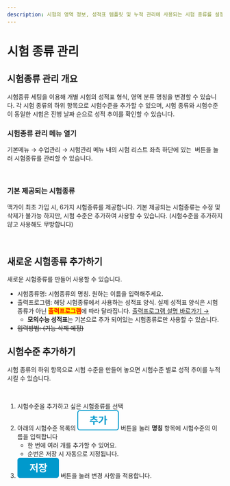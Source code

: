 ```yaml
---
description: 시험의 영역 정보, 성적표 템플릿 및 누적 관리에 사용되는 시험 종류를 설정하는 방법에 대해 알아봅니다.
---
```


# 시험 종류 관리

## 시험종류 관리 개요

시험종류 세팅을 이용해 개별 시험의 성적표 형식, 영역 분류 명칭을 변경할 수 있습니다. 각 시험 종류의 하위 항목으로 시험수준을 추가할 수 있으며, 시험 종류와 시험수준이 동일한 시험은 진행 날짜 순으로 성적 추이를 확인할 수 있습니다.&#x20;

### 시험종류 관리 메뉴 열기

기본메뉴 → 수업관리 → 시험관리 메뉴 내의 시험 리스트 좌측 하단에 있는 <img src="../../.gitbook/assets/btn_시험종류 (1).png" alt="" data-size="line"> 버튼을 눌러 시험종류를 관리할 수 있습니다.

<figure><img src="../../.gitbook/assets/시험종류설정.png" alt=""><figcaption></figcaption></figure>

### 기본 제공되는 시험종류

맥가이 최초 가입 시, 6가지 시험종류를 제공합니다. 기본 제공되는 시험종류는 수정 및 삭제가 불가능 하지만, 시험 수준은 추가하여 사용할 수 있습니다. (시험수준을 추가하지 않고 사용해도 무방합니다)

<div align="left">

<figure><img src="../../.gitbook/assets/기본시험종류.png" alt=""><figcaption></figcaption></figure>

</div>

## 새로운 시험종류 추가하기

새로운 시험종류를 만들어 사용할 수 있습니다.

* 시험종류명: 시험종류의 명칭. 원하는 이름을 입력해주세요.
* 출력프로그램: 해당 시험종류에서 사용하는 성적표 양식. 실제 성적표 양식은 시험종류가 아닌 <mark style="color:red;">**출력프로그램**</mark>에 따라 달라집니다. [출력프로그램 설명 바로가기 →](form.md)
  * **모의수능 성적표**는 기본으로 추가 되어있는 시험종류로만 사용할 수 있습니다.
* ~~입력방법: (기능 삭제 예정)~~

## 시험수준 추가하기

시험 종류의 하위 항목으로 시험 수준을 만들어 놓으면 시험수준 별로 성적 추이를 누적시킬 수 있습니다.

<figure><img src="../../.gitbook/assets/시험수준 추가하기.png" alt=""><figcaption></figcaption></figure>

1. 시험수준을 추가하고 싶은 시험종류를 선택
2. 아래의 시험수준 목록의 <img src="../../.gitbook/assets/btn_추가.png" alt="" data-size="line"> 버튼을 눌러 **명칭** 항목에 시험수준의 이름을 입력합니다&#x20;
   * 한 번에 여러 개를 추가할 수 있어요.
   * 순번은 저장 시 자동으로 지정됩니다.
3. <img src="../../.gitbook/assets/btn_save.png" alt="" data-size="line"> 버튼을 눌러 변경 사항을 적용합니다.

